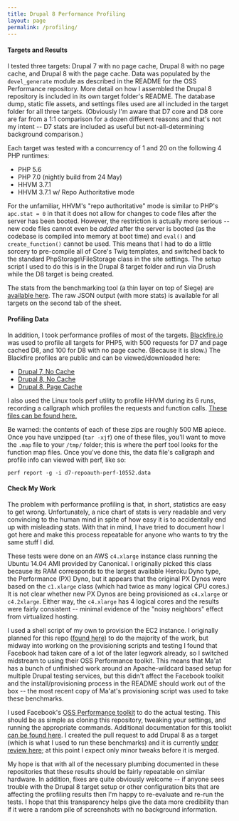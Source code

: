 ```yaml
---
title: Drupal 8 Performance Profiling
layout: page
permalink: /profiling/
---
```


#### Targets and Results ####

I tested three targets: Drupal 7 with no page cache, Drupal 8 with no page cache, and Drupal 8 with the page cache. Data was populated by the `devel_generate` module as described in the README for the OSS Performance repository. More detail on how I assembled the Drupal 8 repository is included in its own target folder's README. The database dump, static file assets, and settings files used are all included in the target folder for all three targets. (Obviously I'm aware that D7 core and D8 core are far from a 1:1 comparison for a dozen different reasons and that's not my intent -- D7 stats are included as useful but not-all-determining background comparison.)

Each target was tested with a concurrency of 1 and 20 on the following 4 PHP runtimes:

- PHP 5.6
- PHP 7.0 (nightly build from 24 May)
- HHVM 3.7.1
- HHVM 3.7.1 w/ Repo Authoritative mode

For the unfamiliar, HHVM's "repo authoritative" mode is similar to PHP's `apc.stat = 0` in that it does not allow for changes to code files after the server has been booted. However, the restriction is actually more serious -- new code files cannot even be *added* after the server is booted (as the codebase is compiled into memory at boot time) and `eval()` and `create_function()` cannot be used. This means that I had to do a little sorcery to pre-compile all of Core's Twig templates, and switched back to the standard PhpStorage\FileStorage class in the site settings. The setup script I used to do this is in the Drupal 8 target folder and run via Drush while the D8 target is being created.

The stats from the benchmarking tool (a thin layer on top of Siege) are [available here](http://tiny.cc/d8perfstats). The raw JSON output (with more stats) is available for all targets on the second tab of the sheet.

#### Profiling Data ####

In addition, I took performance profiles of most of the targets. [Blackfire.io](https://blackfire.io) was used to profile all targets for PHP5, with 500 requests for D7 and page cached D8, and 100 for D8 with no page cache. (Because it is slow.) The Blackfire profiles are public and can be viewed/downloaded here:

- [Drupal 7, No Cache](https://blackfire.io/profiles/b8de711a-20a7-4571-a8a7-c84f812b92b9/graph)
- [Drupal 8, No Cache](https://blackfire.io/profiles/41ac1132-2602-43f9-aec1-eb4f8ad20203/graph)
- [Drupal 8, Page Cache](https://blackfire.io/profiles/9b630106-eade-4f48-8ba1-a05e0c7d98cb/graph)

I also used the Linux tools perf utility to profile HHVM during its 6 runs, recording a callgraph which profiles the requests and function calls. [These files can be found here.](https://paddedhelmets.s3.amazonaws.com/d8perfstats/index.html)

Be warned: the contents of each of these zips are roughly 500 MB apiece. Once you have unzipped (`tar -xjf`) one of these files, you'll want to move the `.map` file to your `/tmp/` folder; this is where the perf tool looks for the function map files. Once you've done this, the data file's callgraph and profile info can viewed with perf, like so:

```
perf report -g -i d7-repoauth-perf-10552.data
```

#### Check My Work ####

The problem with performance profiling is that, in short, statistics are easy to get wrong. Unfortunately, a nice chart of stats is very readable and very convincing to the human mind in spite of how easy it is to accidentally end up with misleading stats. With that in mind, I have tried to document how I got here and make this process repeatable for anyone who wants to try the same stuff I did.

These tests were done on an AWS `c4.xlarge` instance class running the Ubuntu 14.04 AMI provided by Canonical. I originally picked this class because its RAM corresponds to the largest available Heroku Dyno type, the Performance (PX) Dyno, but it appears that the original PX Dynos were based on the `c1.xlarge` class (which had twice as many logical CPU cores.) It is not clear whether new PX Dynos are being provisioned as `c4.xlarge` or `c4.2xlarge`. Either way, the `c4.xlarge` has 4 logical cores and the results were fairly consistent -- minimal evidence of the "noisy neighbors" effect from virtualized hosting.

I used a shell script of my own to provision the EC2 instance. I originally planned for this repo ([found here](https://www.github.com/Kazanir/maat)) to do the majority of the work, but midway into working on the provisioning scripts and testing I found that Facebook had taken care of a lot of the later legwork already, so I switched midstream to using their OSS Performance toolkit. This means that Ma'at has a bunch of unfinished work around an Apache-wildcard based setup for multiple Drupal testing services, but this didn't affect the Facebook toolkit and the install/provisioning process in the README should work out of the box -- the most recent copy of Ma'at's provisioning script was used to take these benchmarks.

I used Facebook's [OSS Performance toolkit](https://www.github.com/hhvm/oss-performance) to do the actual testing. This should be as simple as cloning this repository, tweaking your settings, and running the appropriate commands. Additional documentation for this toolkit [can be found here](https://github.com/facebook/hhvm/wiki/Profiling#strobelight). I created the pull request to add Drupal 8 as a target (which is what I used to run these benchmarks) and it is currently [under review here](https://github.com/hhvm/oss-performance/pull/43); at this point I expect only minor tweaks before it is merged.

My hope is that with all of the necessary plumbing documented in these repositories that these results should be fairly repeatable on similar hardware. In addition, fixes are quite obviously welcome -- if anyone sees trouble with the Drupal 8 target setup or other configuration bits that are affecting the profiling results then I'm happy to re-evaluate and re-run the tests. I hope that this transparency helps give the data more credibility than if it were a random pile of screenshots with no background information.


